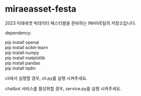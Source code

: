 # miraeasset-festa

2023 미래에셋 빅데이터 페스티벌을 준비하는 INHIVE팀의 저장소입니다.  

dependency:  
 
pip install openai  
pip install scikit-learn  
pip install numpy  
pip install matplotlib  
pip install pandas  
pip install tqdm  

cli에서 실행할 경우, cli.py를 실행 시켜주세요.  

chatbot 서비스를 활성화할 경우, service.py를 실행 시켜주세요.  
